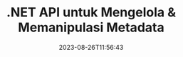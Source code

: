 ---
############################# Static ############################
layout: "product"
date: 2023-08-26T11:56:43
draft: false

product: "Metadata"
product_tag: "metadata"
platform: ".NET"
platform_tag: "net"

############################# Head ############################
head_title: ".NET Metadata Reader, Viewer, Extractor, Remover & Exporter API"
head_description: "C# .NET metadata API untuk membaca, menulis, mengedit, menganalisis, mencari, mengekstrak, menghapus, membandingkan & mengekspor metadata dari PDF Word Excel PPTX Outlook Audio Video & Gambar."

############################# Header ############################
title: ".NET API untuk Mengelola & Memanipulasi Metadata"
description: "Bangun Aplikasi .NET untuk Membaca, Mengedit, Menghapus, Mengambil, Mencari, Membandingkan, Mengganti, dan Mengekspor Informasi Metadata dari semua Format File Dokumen & Gambar Populer."
button:
    enable: true

############################# SubMenu ############################
submenu:
    enable: true
    
    left:
        img_alt: "GroupDocs.Metadata for .NET"
        image: "https://www.groupdocs.cloud/templates/groupdocs/images/product-logos/groupdocs-metadata-net.png"
        product: "GroupDocs.Metadata"
        platform: ".NET"
        
    middle:
        button:
            # button loop
            - link: "#overview"
              text: "Ringkasan"

            # button loop
            - link: "#features"
              text: "Fitur"

            # button loop
            - link: "#support"
              text: "Mendukung"

            # button loop
            - link: "https://products.groupdocs.app/metadata"
              text: "Demo Langsung"

            # button loop
            - link: "https://purchase.groupdocs.com/pricing/metadata/net"
              text: "Harga"

    right:
        link_download: "https://downloads.groupdocs.com/metadata"
        link_learn: "https://docs.groupdocs.com/metadata/net/"
        link_buy: "https://purchase.groupdocs.com"

############################# Overview ############################
overview:
    enable: true
    content: |
      GroupDocs.Metadata untuk .NET API mudah diintegrasikan dengan C#, ASP.NET, dan aplikasi berbasis .NET lainnya untuk membantu pengguna akhir Anda memanipulasi metadata dari berbagai gambar, dokumen, dan format file media lainnya tanpa menginstal perangkat lunak eksternal apa pun. Pustaka metadata .NET mendukung alat pembuatan untuk menambahkan fungsionalitas penampil, editor, penghapus, ekstraktor, pembanding, dan pengekspor metadata dengan cepat dalam sejumlah format dokumen standar industri seperti PDF, Microsoft Office Word, spreadsheet Excel, presentasi PowerPoint, email Outlook, Proyek , diagram Visio, OneNote, gambar, AutoCAD, Photoshop, audio, video, dan metafile.  

      Metadata API sangat fleksibel dan mudah dioperasikan. Itu mendapatkan file dokumen sebagai input, menganalisis informasi metadata, memungkinkan untuk melakukan operasi data meta yang didukung dan menyimpan file yang dimodifikasi untuk diakses dengan cepat untuk digunakan di masa mendatang. Ini bekerja dengan sebagian besar standar metadata terkenal seperti bawaan, XMP, EXIF, IPTC, Blok Sumber Daya Gambar, ID3, dan properti metadata khusus. Melalui GroupDocs.Metadata untuk .NET API, Anda juga dapat membandingkan dua dokumen untuk mengidentifikasi perbedaan dan persamaan yang ada dalam properti metadatanya. Anda juga dapat mengekspor metadata dari dokumen yang diperlukan ke Excel, CSV, atau Kumpulan Data.

      GroupDocs.Metadata untuk .NET dapat digunakan untuk mengembangkan aplikasi di lingkungan pengembangan apa pun yang menargetkan platform .NET. Ini kompatibel dengan semua bahasa berbasis .NET dan mendukung sistem operasi populer (Windows, Linux, MacOS) di mana kerangka Mono atau .NET (termasuk .NET Core) dapat diinstal.
    tabs:
      enable: true
      
      ## TAB ONE ##
      tab_one:
        description: |
          Berikut adalah ikhtisar GroupDocs.Metadata untuk .NET:
      
        left:
          enable: true
          icon: "fas fa-file-image"
          title: "Bekerja dengan Gambar"
          content: |
            * Metadata XMP
            * Metadata EXIF
            * Metadata IPTC-IIM
            * Metadata PSD
            * Metadata CAD
            * Parsing Tag IFD Tambahan
        
        right:
          enable: true
          icon: "fab fa-html5"
          title: "Bekerja dengan Audio & Video"
          content: |
            * Deteksi Format MP3 Runtime
            * Baca Lyrics3 Tag
            * Baca Info Audio MPEG
            * Baca Info Header AVI
            * Baca subtitle Matroska
            * Ekspor Data ke Excel atau CSV
      
      ## TAB TWO ##
      tab_two:
        description: |
          GroupDocs.Metadata untuk .NET mendukung hal berikut [format file dokumen](https://docs.groupdocs.com/metadata/net/supported-document-formats/):

        left:
          enable: true
          table:
            # table loop
            - title: "Microsoft Office"
              content: |
                * **Word:** DOC, DOCX, DOCM, DOT, DOTX, DOTM, RTF, TXT
                * **Excel:** XLS, XLSX, XLSM, XLSB, XLTM, XLT, XLTM, XLTX, XLAM, SXC, SpreadsheetML
                * **PowerPoint:** PPT, PPTX, PPS, PPSX, PPSM, POT, POTM, POTX, PPTM
                * **Visio:** VSD, VDX, VSS, VSSX, VSX, VST, VSTX, VTX, VSDX, VDW, VSTM, VSSM, VSDM
                * **Project:** MPP
                * **Outlook:** MSG, EML, EMLX, PST, OST
                * **OneNote:** ONE

        right:
          enable: true
          table:
            # table loop
            - title: "Format Lainnya"
              content: |
                * **OpenDocument**: ODT, ODS
                * **Portable**: PDF
                * **Photoshop**: PSD
                * **AutoCAD**: DWG, DXF
                * **Audio**:  MP3, WAV
                * **Video**: AVI, MOV, QT, FLV
                * **Metafiles**: EMF, WMF
                * **vCard**: VCF, VCR
                * **Gambar-gambar**: JPG, JPEG, JPE, JP2, PNG, GIF, TIFF, WebP, BMP, DJVU, DJV, DICOM
                * **Matroska Media Container**: MKV, MKA, MK3D, WEBM
                * **Font Tipe Terbuka**: OTF, OTC, TTF, TTC
                * **Yang lain**: EPUB, ZIP, TORRENT, ASF

      ## TAB THREE ##
      tab_three:
        description: |
          GroupDocs.Metadata untuk .NET mendukung Sistem Operasi, Kerangka Kerja & Manajer Paket berikut:
        
        left:
          enable: true
          table:
            # table loop
            - icon: "fab fa-windows"
              title: "Sistem operasi"
              content: |
                * Dekstop Windows
                * Server Windows
                * Windows Azure
                * Linux

            # table loop
            - icon: "fas fa-code"
              title: "Framework yang Didukung"
              content: |
                * .NET Framework 2.0 atau lebih tinggi
                * Mono Framework 1.2 atau lebih tinggi
                * .NET Standar 2.0
                * .NET Inti 2.0
                * .NET Inti 2.1
        right:
          enable: true
          table:
            # table loop
            - icon: "fas fa-box"
              title: "Manajer Paket"
              content: |
                * NuGet

            # table loop
            - icon: "fas fa-tools"
              title: "Lingkungan Pengembangan"
              content: |
                *Microsoft Visual Studio
                * Xamarin.Android
                * Xamarin.IOS
                * Xamarin.Mac
                * MonoDevelop

############################# Features ############################
features:
    enable: true
    title: "GroupDocs.Metadata untuk Fitur .NET"

    feature:
      # feature loop
      - icon: "fas fa-copy"
        content: "Identifikasi Metadata Bawaan & Khusus"
       
      # feature loop
      - icon: "fas fa-eye"
        content: "Ambil & Hapus Data Tersembunyi di Microsoft Word, Excel, PowerPoint & PDF"

      # feature loop
      - icon: "fas fa-bolt"
        content: "Pengenalan Jenis File Dokumen Run-time"
      
      # feature loop
      - icon: "fas fa-file-powerpoint"
        content: "Kemampuan untuk Mendeteksi/Menghapus Tanda Tangan Digital"

      # feature loop
      - icon: "fas fa-code"
        content: "Identifikasi Perlindungan & Dukungan Kata Sandi untuk Matroska Multimedia Container"

      # feature loop
      - icon: "fas fa-cloud"
        content: "Ambil Thumbnail & Render Pratinjau Gambar untuk Format yang Didukung"

      # feature loop
      - icon: "fas fa-remove-format"
        content: "Deteksi Jenis MIME dari File atau Aliran File Tertentu"

      # feature loop
      - icon: "fas fa-comment-slash"
        content: "Hasilkan Pratinjau Gambar untuk File EPUB, CAD, EML & MSG"

      # feature loop
      - icon: "fas fa-location-arrow"
        content: "Gunakan Kunci Ditetapkan untuk Membaca Properti Metadata dari Format yang Didukung"

      # feature loop
      - icon: "fas fa-border-all"
        content: "Baca Metadata Pesan Email & Parsing File Font OpenType"

      # feature loop
      - icon: "fas fa-wrench"
        content: "Baca subtitle Matroska dan ambil Metadata File Audio & Video"

      # feature loop
      - icon: "fas fa-columns"
        content: "Dapatkan Metadata format Arsip & Torrent"

      # feature loop
      - icon: "fas fa-file-word"
        content: "Bandingkan Properti Metadata dari Format yang Didukung & Perbedaan atau Kemiripan Identitas"

      # feature loop
      - icon: "fas fa-envelope"
        content: "Cari Properti Metadata dari File dan Hitung semua Jenis Metadata"

      # feature loop
      - icon: "fas fa-print"
        content: "Ganti Properti Metadata dari Format File yang Didukung"

      # feature loop
      - icon: "fas fa-file-archive"
        content: "Ekstrak Metadata dari File Microsoft Excel Mulai dari Excel 95"

      # feature loop
      - icon: "fas fa-lock"
        content: "Temukan Foto yang Dibuat di Kamera Tertentu"

      # feature loop
      - icon: "fas fa-file-code"
        content: "Impor Properti Metadata Gambar & Hapus Info Lokasi dari Foto"

      # feature loop
      - icon: "fas fa-fill-drip"
        content: "Hapus Metadata & Komentar Dari Laporan dan Dokumen"
        
      # feature loop
      - icon: "fas fa-file-excel"
        content: "Ekstrak Metadata Teks dari file Gambar PNG"

      # feature loop
      - icon: "fas fa-heading"
        content: "Mengurangi Konsumsi Memori Dokumen & Gambar"

      # feature loop
      - icon: "fas fa-project-diagram"
        content: "Perbarui Properti Metadata EXIF ​​di File WEBP, PNG & PSD"

      # feature loop
      - icon: "fas fa-cube"
        content: "Ekstrak Properti Metadata XMP dalam File MOV, MP3 & WEBP"

      # feature loop
      - icon: "fab fa-uncharted"
        content: "Tambah, Perbarui, dan Hapus Paket Metadata IPTC di Gambar TIFF"

        
    more_feature:
      # more_feature_loop
      - title: "Mengambil Properti Metadata dengan Cepat"
        content: |
          Menggunakan GroupDocs.Metadata untuk .NET API, memanipulasi segala jenis metadata untuk format file yang didukung adalah bisnis yang sangat mudah. Sepotong kode berikut menunjukkan betapa mudahnya menghapus metadata Photoshop dari file JPEG menggunakan C#:
          ```cs
          using (var metadata = new GroupDocs.Metadata.Metadata("sample.jpeg"))
          {
            var root = metadata.GetRootPackage();
            root.RemoveImageResourcePackage();
            metadata.Save("output.jpeg");
          }
          ```      
      # more_feature_loop
      - title: "Pengambilan dan Manipulasi Data Tersembunyi"
        content: "GroupDocs.Metadata untuk .NET menyediakan mekanisme praktis untuk mengambil dan menghapus data tersembunyi di PDF serta dokumen Microsoft Word, Excel, dan PowerPoint. Anda dapat memanipulasi komentar, menggabungkan bidang, halaman tersembunyi, bidang formulir, anotasi, dan lainnya."

############################# Support ############################
support:
    enable: true

############################# Solutions ############################
solutions:
    enable: true
    title: "GroupDocs.Metadata menawarkan API tampilan dokumen untuk lingkungan pengembangan populer lainnya"

    solution:
        # solution loop
        - img_alt: "GroupDocs.Metadata for Java"
          image: "https://www.groupdocs.cloud/templates/groupdocs/images/product-logos/groupdocs-metadata-java.png"
          product: "GroupDocs.Metadata"
          platform: "Java"
          link: "/metadata/java/"

############################# Back to top ###############################
back_to_top:
  enable: true
---
